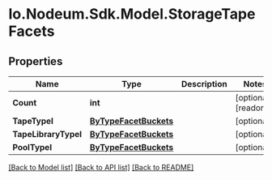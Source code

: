 # Io.Nodeum.Sdk.Model.StorageTapeFacets
## Properties

Name | Type | Description | Notes
------------ | ------------- | ------------- | -------------
**Count** | **int** |  | [optional] [readonly] 
**TapeTypeI** | [**ByTypeFacetBuckets**](ByTypeFacetBuckets.md) |  | [optional] 
**TapeLibraryTypeI** | [**ByTypeFacetBuckets**](ByTypeFacetBuckets.md) |  | [optional] 
**PoolTypeI** | [**ByTypeFacetBuckets**](ByTypeFacetBuckets.md) |  | [optional] 

[[Back to Model list]](../README.md#documentation-for-models) [[Back to API list]](../README.md#documentation-for-api-endpoints) [[Back to README]](../README.md)

